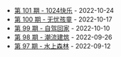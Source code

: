 * [第 101 期 - 1024快乐](https://weekly.tw93.fun/posts/101-1024快乐) - 2022-10-24
* [第 100 期 - 无忧孩童](https://weekly.tw93.fun/posts/100-无忧孩童) - 2022-10-17
* [第 99 期 - 自驾回家](https://weekly.tw93.fun/posts/99-自驾回家) - 2022-10-10
* [第 98 期 - 潮流建筑](https://weekly.tw93.fun/posts/98-潮流建筑) - 2022-09-26
* [第 97 期 - 水上森林](https://weekly.tw93.fun/posts/97-水上森林) - 2022-09-12
